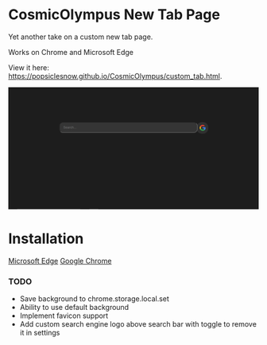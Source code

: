 # CosmicOlympus New Tab Page

Yet another take on a custom new tab page.

Works on Chrome and Microsoft Edge

View it here: https://popsiclesnow.github.io/CosmicOlympus/custom_tab.html.

![screenshot of page](tab.png)

# Installation
[Microsoft Edge](https://docs.microsoft.com/en-us/microsoft-edge/extensions/guides/adding-and-removing-extensions#adding-an-extension)
[Google Chrome](https://support.google.com/chrome/a/answer/2714278)

### TODO
 - Save background to chrome.storage.local.set
 - Ability to use default background
 - Implement favicon support
 - Add custom search engine logo above search bar with toggle to remove it in settings
